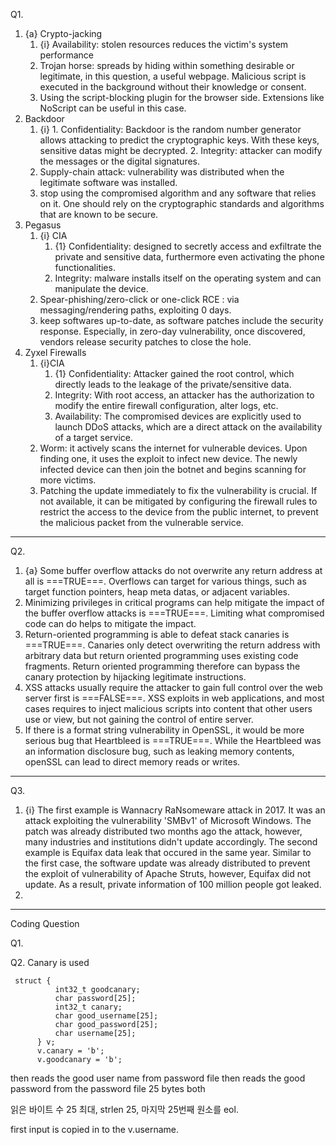 Q1.
1. {a} Crypto-jacking
	1. {i} Availability: stolen resources reduces the victim's system performance
	2. Trojan horse: spreads by hiding within something desirable or legitimate, in this question, a useful webpage. Malicious script is executed in the background without their knowledge or consent.
	3. Using the script-blocking plugin for the browser side. Extensions like NoScript can be useful in this case.
2. Backdoor
	1. {i} 
			1. Confidentiality: Backdoor is the random number generator allows attacking to predict the cryptographic keys. With these keys, sensitive datas might be decrypted. 
			2. Integrity: attacker can modify the messages or the digital signatures.
	2. Supply-chain attack: vulnerability was distributed when the legitimate software was installed.
	3. stop using the compromised algorithm and any software that relies on it. One should rely on the cryptographic standards and algorithms that are known to be secure. 
3. Pegasus
	1. {i}  CIA
		1. {1} Confidentiality: designed to secretly access and exfiltrate the private and sensitive data, furthermore even activating the phone functionalities. 
		2. Integrity: malware installs itself on the operating system and can manipulate the device. 
	2. Spear-phishing/zero-click or one-click RCE : via messaging/rendering paths, exploiting 0 days. 
	3. keep softwares up-to-date, as software patches include the security response. 
	   Especially, in zero-day vulnerability, once discovered, vendors release security patches to close the hole. 
4. Zyxel Firewalls
	1. {i}CIA
	    1. {1} Confidentiality: Attacker gained the root control, which directly leads to the leakage of the private/sensitive data.
	    2. Integrity: With root access, an attacker has the authorization to modify the entire firewall configuration, alter logs, etc. 
	    3. Availability: The compromised devices are explicitly used to launch DDoS attacks, which are a direct attack on the availability of a target service. 
	2. Worm: it actively scans the internet for vulnerable devices. Upon finding one, it uses the exploit to infect new device. The newly infected device can then join the botnet and begins scanning for more victims.
	3. Patching the update immediately to fix the vulnerability is crucial. If not available, it can be mitigated by configuring the firewall rules to restrict the access to the device from the public internet, to prevent the malicious packet from the vulnerable service. 
---
Q2.
1. {a} Some buffer overflow attacks do not overwrite any return address at all is ===TRUE===. Overflows can target for various things, such as target function pointers, heap meta datas, or adjacent variables. 
2. Minimizing privileges in critical programs can help mitigate the impact of the buffer overflow attacks is ===TRUE===. Limiting what compromised code can do helps to mitigate the impact.
3. Return-oriented programming is able to defeat stack canaries is ===TRUE===. Canaries only detect overwriting the return address with arbitrary data but return oriented programming uses existing code fragments. Return oriented programming therefore can bypass the canary protection by hijacking legitimate instructions.
4. XSS attacks usually require the attacker to gain full control over the web server first is ===FALSE===. XSS exploits in web applications, and most cases requires to inject malicious scripts into content that other users use or view, but not gaining the control of entire server. 
5. If there is a format string vulnerability in OpenSSL, it would be more serious bug that Heartbleed is ===TRUE===. While the Heartbleed was an information disclosure bug, such as leaking memory contents, openSSL can lead to direct memory reads or writes. 
---
Q3.
1. {i} The first example is Wannacry RaNsomeware attack in 2017. It was an attack exploiting the vulnerability 'SMBv1' of Microsoft Windows. The patch was already distributed two months ago the attack, however, many industries and institutions didn't update accordingly. The second example is Equifax data leak that occured in the same year. Similar to the first case, the software update was already distributed to prevent the exploit of vulnerability of Apache Struts, however, Equifax did not update. As a result, private information of 100 million people got leaked. 
2. 
---

Coding Question

Q1.

Q2. Canary is used

```
 struct {
          int32_t goodcanary;
          char password[25];
          int32_t canary;
          char good_username[25];
          char good_password[25];
          char username[25];
      } v;
      v.canary = 'b';
      v.goodcanary = 'b';
```
then reads the good user name from password file
then reads the good password from the password file 25 bytes both

읽은 바이트 수 25 최대, strlen 25, 마지막 25번째 원소를 eol.

first input is copied in to the v.username.
